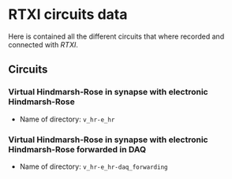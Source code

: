 
# RTXI circuits data

Here is contained all the different circuits that where recorded and connected with *RTXI*.


## Circuits

### Virtual Hindmarsh-Rose in synapse with electronic Hindmarsh-Rose

- Name of directory: `v_hr-e_hr`

### Virtual Hindmarsh-Rose in synapse with electronic Hindmarsh-Rose forwarded in DAQ

- Name of directory: `v_hr-e_hr-daq_forwarding`
